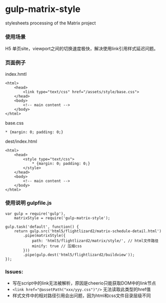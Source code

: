 # gulp-matrix-style
stylesheets processing of the Matrix project


### 使用场景
H5 单页site，viewport之间的切换速度极快，解决使用link引用样式延迟问题。

### 页面例子
index.hmtl
```
<html>
    <head>
        <link type="text/css" href="/assets/style/base.css">        
    </head>
    <body>
        <!-- main content -->
    </body>
</html>
```
base.css
```
* {margin: 0; padding: 0;}
```
dest/index.html
```
<html>
    <head>
        <style type="text/css">
            * {margin: 0; padding: 0;}
        </style>
    </head>
    <body>
        <!-- main content -->
    </body>
</html>
```

### 使用说明 gulpfile.js
```
var gulp = require('gulp'),
    matrixStyle = require('gulp-matrix-style');

gulp.task('default', function() {
    return gulp.src('html5/flightlizard2/matrix-schedule-detail.html')
        .pipe(matrixStyle({
            path: 'html5/flightlizard2/matrix/style/', // html文件路径
            minify: true // 压缩css
        }))
        .pipe(gulp.dest('html5/flightlizard2/buildview'));
});
```

### Issues:

- 写在script中的link无法被解析，原因是cheerio只能获取DOM中的link节点
- `<link href="@assetPath("xxx/yyy.css")"/>` 无法读取此类型的href值
- 样式文件中的相对路径引用会出问题，因为html和css文件目录层级不同


